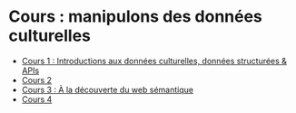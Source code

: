 # Cours : manipulons des données culturelles

- [Cours 1 : Introductions aux données culturelles, données structurées & APIs](cours-1.md)
- [Cours 2](cours-2.md)
- [Cours 3 : À la découverte du web sémantique](cours-3.md)
- [Cours 4](cours-4.md)

